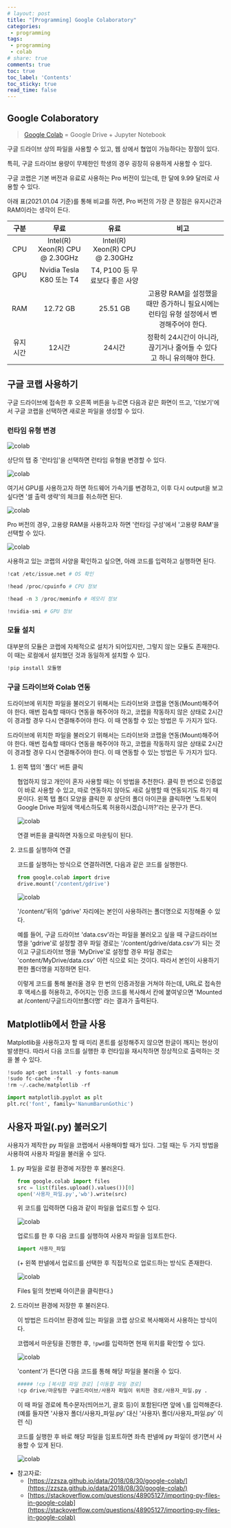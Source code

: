 ```yaml
---
# layout: post
title: "[Programming] Google Colaboratory"
categories:
 - programming
tags: 
 - programming
 - colab
# share: true 
comments: true 
toc: true
toc_label: 'Contents'
toc_sticky: true
read_time: false
---
```


## Google Colaboratory

> [Google Colab](https://colab.research.google.com/) = Google Drive + Jupyter Notebook

구글 드라이브 상의 파일을 사용할 수 있고, 웹 상에서 협업이 가능하다는 장점이 있다.

특히, 구글 드라이브 용량이 무제한인 학생의 경우 굉장히 유용하게 사용할 수 있다.

구글 코랩은 기본 버전과 유료로 사용하는 Pro 버전이 있는데, 한 달에 9.99 달러로 사용할 수 있다.

아래 표(2021.01.04 기준)를 통해 비교를 하면, Pro 버전의 가장 큰 장점은 유지시간과 RAM이라는 생각이 든다. 


|구분|무료|유료|비고|  
|:---:|:---:|:---:|:---:|  
|CPU|Intel(R) Xeon(R) CPU @ 2.30GHz|Intel(R) Xeon(R) CPU @ 2.30GHz||
|GPU|Nvidia Tesla K80 또는 T4|T4, P100 등 무료보다 좋은 사양||
|RAM|12.72 GB|25.51 GB|고용량 RAM을 설정했을 때만 증가하니 필요시에는 런타임 유형 설정에서 변경해주어야 한다.|
|유지시간|12시간|24시간|정확히 24시간이 아니라, 끊기거나 줄어들 수 있다고 하니 유의해야 한다.|  

## 구글 코랩 사용하기

구글 드라이브에 접속한 후 오른쪽 버튼을 누르면 다음과 같은 화면이 뜨고, '더보기'에서 구글 코랩을 선택하면 새로운 파일을 생성할 수 있다.

### 런타임 유형 변경

![colab](/img/colab_0.jpg)

상단의 탭 중 '런타임'을 선택하면 런타임 유형을 변경할 수 있다.

![colab](/img/colab_1.jpg)

여기서 GPU를 사용하고자 하면 하드웨어 가속기를 변경하고, 이후 다시 output을 보고 싶다면 '셀 출력 생략'의 체크를 취소하면 된다.

![colab](/img/colab_2.JPG)

Pro 버전의 경우, 고용량 RAM을 사용하고자 하면 '런타임 구성'에서 '고용량 RAM'을 선택할 수 있다.

![colab](/img/colab_3.JPG)

사용하고 있는 코랩의 사양을 확인하고 싶으면, 아래 코드를 입력하고 실행하면 된다.

```python
!cat /etc/issue.net # OS 확인

!head /proc/cpuinfo # CPU 정보

!head -n 3 /proc/meminfo # 메모리 정보

!nvidia-smi # GPU 정보
```

### 모듈 설치

대부분의 모듈은 코랩에 자체적으로 설치가 되어있지만, 그렇지 않는 모듈도 존재한다. 이 때는 로컬에서 설치했던 것과 동일하게 설치할 수 있다.

```python
!pip install 모듈명
```

### 구글 드라이브와 Colab 연동

드라이브에 위치한 파일을 불러오기 위해서는 드라이브와 코랩을 연동(Mount)해주어야 한다. 매번 접속할 때마다 연동을 해주어야 하고, 코랩을 작동하지 않은 상태로 2시간이 경과할 경우 다시 연결해주어야 한다. 이 때 연동할 수 있는 방법은 두 가지가 있다.

드라이브에 위치한 파일을 불러오기 위해서는 드라이브와 코랩을 연동(Mount)해주어야 한다. 매번 접속할 때마다 연동을 해주어야 하고, 코랩을 작동하지 않은 상태로 2시간이 경과할 경우 다시 연결해주어야 한다. 이 때 연동할 수 있는 방법은 두 가지가 있다.

1. 왼쪽 탭의 '폴더' 버튼 클릭

    협업하지 않고 개인이 혼자 사용할 때는 이 방법을 추천한다. 클릭 한 번으로 인증없이 바로 사용할 수 있고, 따로 연동하지 않아도 새로 실행할 때 연동되기도 하기 때문이다. 왼쪽 탭 폴더 모양을 클릭한 후 상단의 폴더 아이콘을 클릭하면 '노트북이 Google Drive 파일에 액세스하도록 허용하시겠습니까?'라는 문구가 뜬다.  

    ![colab](/img/colab_4.JPG)

    연결 버튼을 클릭하면 자동으로 마운팅이 된다.  

2. 코드를 실행하여 연결

    코드를 실행하는 방식으로 연결하려면, 다음과 같은 코드를 실행한다.

    ```python
    from google.colab import drive
    drive.mount('/content/gdrive')
    ```

    ![colab](/img/colab_5.JPG)  

    '/content/'뒤의 'gdrive' 자리에는 본인이 사용하려는 폴더명으로 지정해줄 수 있다.

    예를 들어, 구글 드라이브 'data.csv'라는 파일을 불러오고 싶을 때 구글드라이브 명을 'gdrive'로 설정할 경우 파일 경로는 '/content/gdrive/data.csv'가 되는 것이고 구글드라이브 명을 'MyDrive'로 설정할 경우 파일 경로는 'content/MyDrive/data.csv' 이런 식으로 되는 것이다. 따라서 본인이 사용하기 편한 폴더명을 지정하면 된다.

    이렇게 코드를 통해 불러올 경우 한 번의 인증과정을 거쳐야 하는데, URL로 접속한 후 액세스를 허용하고, 주어지는 인증 코드를 복사해서 칸에 붙여넣으면 'Mounted at /content/구글드라이브폴더명' 라는 결과가 출력된다.

## Matplotlib에서 한글 사용

Matplotlib을 사용하고자 할 때 미리 폰트를 설정해주지 않으면 한글이 깨지는 현상이 발생한다. 따라서 다음 코드를 실행한 후 런타임을 재시작하면 정상적으로 출력하는 것을 볼 수 있다.

```python
!sudo apt-get install -y fonts-nanum
!sudo fc-cache -fv
!rm ~/.cache/matplotlib -rf
```

```python
import matplotlib.pyplot as plt
plt.rc('font', family='NanumBarunGothic')
```


## 사용자 파일(.py) 불러오기

사용자가 제작한 py 파일을 코랩에서 사용해야할 때가 있다. 그럴 때는 두 가지 방법을 사용하여 사용자 파일을 불러올 수 있다.

1. py 파일을 로컬 환경에 저장한 후 불러온다.

    ```python
    from google.colab import files
    src = list(files.upload().values())[0]
    open('사용자_파일.py','wb').write(src)
    ```

    위 코드를 입력하면 다음과 같이 파일을 업로드할 수 있다.

    ![colab](/img/colab_8.png)

    업로드를 한 후 다음 코드를 실행하여 사용자 파일을 임포트한다.

    ```python
    import 사용자_파일
    ```

    (+ 왼쪽 판넬에서 업로드를 선택한 후 직접적으로 업로드하는 방식도 존재한다.

    ![colab](/img/colab_10.png)

    Files 밑의 첫번째 아이콘을 클릭한다.)

2. 드라이브 환경에 저장한 후 불러온다.

    이 방법은 드라이브 환경에 있는 파일을 코랩 상으로 복사해와서 사용하는 방식이다.

    코랩에서 마운팅을 진행한 후, `!pwd`를 입력하면 현재 위치를 확인할 수 있다. 

    ![colab](/img/colab_6.png)

    'content'가 뜬다면 다음 코드를 통해 해당 파일을 불러올 수 있다.

    ```python
    ##### !cp [복사할 파일 경로] [이동할 파일 경로]
    !cp drive/마운팅한 구글드라이브/사용자 파일이 위치한 경로/사용자_파일.py .
    ```

    이 때 파일 경로에 특수문자(띄어쓰기, 괄호 등)이 포함된다면 앞에 `\`를 입력해준다. (예를 들자면 '사용자 폴더/사용자_파일.py' 대신 '사용자\ 폴더/사용자_파일.py' 이런 식)

    코드를 실행한 후 바로 해당 파일을 임포트하면 좌측 판넬에 py 파일이 생기면서 사용할 수 있게 된다.

    ![colab](/img/colab_7.png)

- 참고자료:
    - [https://zzsza.github.io/data/2018/08/30/google-colab/](https://zzsza.github.io/data/2018/08/30/google-colab/)
    - [https://stackoverflow.com/questions/48905127/importing-py-files-in-google-colab](https://stackoverflow.com/questions/48905127/importing-py-files-in-google-colab)